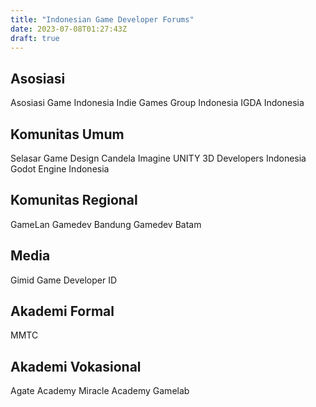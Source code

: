 ```yaml
---
title: "Indonesian Game Developer Forums"
date: 2023-07-08T01:27:43Z
draft: true
---
```


## Asosiasi
Asosiasi Game Indonesia
Indie Games Group Indonesia
IGDA Indonesia

## Komunitas Umum
Selasar Game Design
Candela Imagine
UNITY 3D Developers Indonesia
Godot Engine Indonesia

## Komunitas Regional
GameLan
Gamedev Bandung
Gamedev Batam

## Media
Gimid
Game Developer ID

## Akademi Formal
MMTC

## Akademi Vokasional
Agate Academy
Miracle Academy
Gamelab